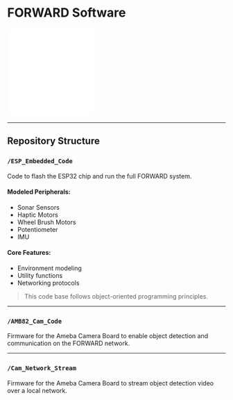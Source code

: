 # FORWARD Software

<img src="https://raw.githubusercontent.com/FORWARD-Walker/website-fa24sp25g25/main/images/FORWARD_logo.png" alt="FORWARD Logo" width="200"/>

---

## Repository Structure

### `/ESP_Embedded_Code`  
Code to flash the ESP32 chip and run the full FORWARD system.

#### Modeled Peripherals:
- Sonar Sensors  
- Haptic Motors  
- Wheel Brush Motors  
- Potentiometer  
- IMU

#### Core Features:
- Environment modeling  
- Utility functions  
- Networking protocols

> This code base follows object-oriented programming principles.

---

### `/AMB82_Cam_Code`  
Firmware for the Ameba Camera Board to enable object detection and communication on the FORWARD network.

---

### `/Cam_Network_Stream`  
Firmware for the Ameba Camera Board to stream object detection video over a local network.
